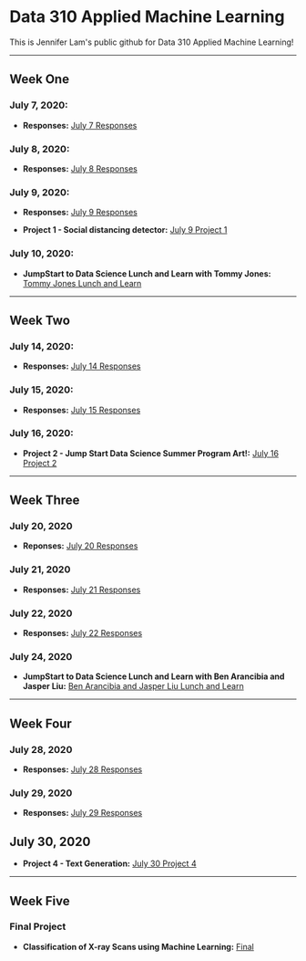 # Data 310 Applied Machine Learning
This is Jennifer Lam's public github for Data 310 Applied Machine Learning!

---

## **Week One** 
### **July 7, 2020:**
- **Responses:** [July 7 Responses](https://jlam01.github.io/jlam01-machine-learning/july7)

### **July 8, 2020:**
- **Responses:** [July 8 Responses](https://jlam01.github.io/jlam01-machine-learning/july8)

### **July 9, 2020:**
- **Responses:** [July 9 Responses](https://jlam01.github.io/jlam01-machine-learning/july9)

- **Project 1 - Social distancing detector:** [July 9 Project 1](https://jlam01.github.io/jlam01-machine-learning/socialdistancingdetector)

### **July 10, 2020:**
- **JumpStart to Data Science Lunch and Learn with Tommy Jones:** [Tommy Jones Lunch and Learn](https://jlam01.github.io/jlam01-machine-learning/july10)

---

## **Week Two**

### **July 14, 2020:**
- **Responses:** [July 14 Responses](https://jlam01.github.io/jlam01-machine-learning/july14)

### **July 15, 2020:**
- **Responses:** [July 15 Responses](https://jlam01.github.io/jlam01-machine-learning/july15)

### **July 16, 2020:**
- **Project 2 - Jump Start Data Science Summer Program Art!:** [July 16 Project 2](https://jlam01.github.io/jlam01-machine-learning/art)

---

## **Week Three**

### **July 20, 2020**
- **Reponses:** [July 20 Responses](https://jlam01.github.io/jlam01-machine-learning/july20)

### **July 21, 2020**
- **Responses:** [July 21 Responses](https://jlam01.github.io/jlam01-machine-learning/july21)

### **July 22, 2020**
- **Responses:** [July 22 Responses](https://jlam01.github.io/jlam01-machine-learning/july22)

### **July 24, 2020**
- **JumpStart to Data Science Lunch and Learn with Ben Arancibia and Jasper Liu:** [Ben Arancibia and Jasper Liu Lunch and Learn](https://jlam01.github.io/jlam01-machine-learning/july24)

---

## **Week Four**

### **July 28, 2020**
- **Responses:** [July 28 Responses](https://jlam01.github.io/jlam01-machine-learning/july20)

### **July 29, 2020**
- **Responses:** [July 29 Responses](https://jlam01.github.io/jlam01-machine-learning/july29)

## **July 30, 2020**
- **Project 4 - Text Generation:** [July 30 Project 4](https://jlam01.github.io/jlam01-machine-learning/textgeneration)

---

## **Week Five**

### **Final Project**
- **Classification of X-ray Scans using Machine Learning:** [Final](https://jlam01.github.io/jlam01-machine-learning/final)

